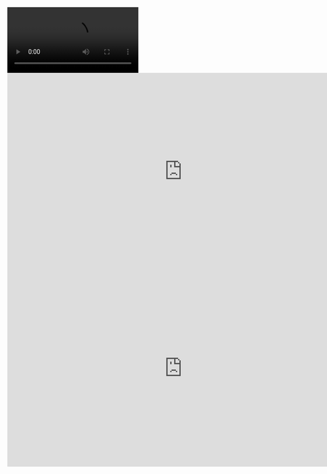 <video>
  <source src="https://www.iaders.com/upload/2018/0107/1year.mp4">
</video>

<iframe 
    height=450 
    width=800 
    src="https://www.iaders.com/upload/2018/0107/1year.mp4" 
    frameborder=0 
    allowfullscreen>
</iframe>

<iframe 
    width="800" 
    height="450" 
    src="https://www.iaders.com/upload/2018/0107/1year.mp4"
    frameborder="0" 
    allowfullscreen>
</iframe>
